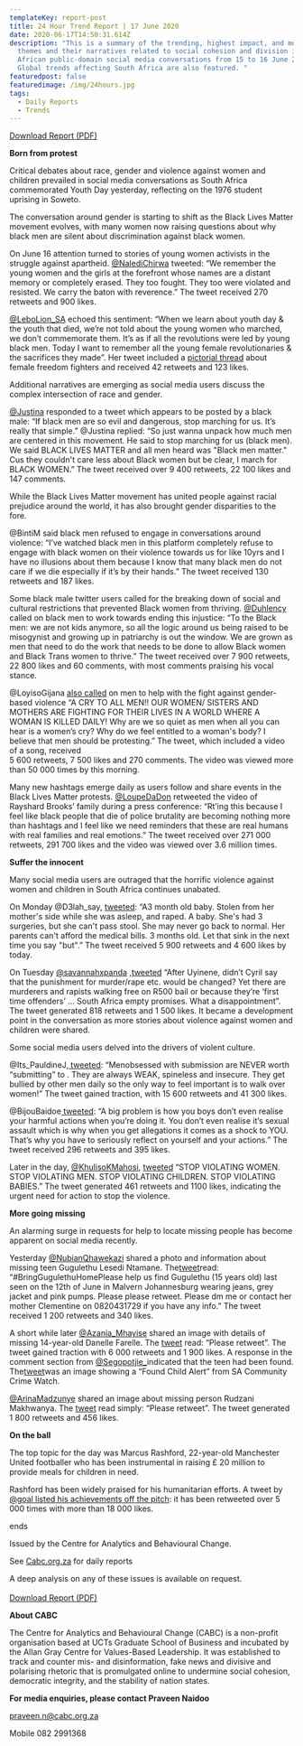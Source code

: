 ```yaml
---
templateKey: report-post
title: 24 Hour Trend Report | 17 June 2020
date: 2020-06-17T14:50:31.614Z
description: "This is a summary of the trending, highest impact, and most active
  themes and their narratives related to social cohesion and division in South
  African public-domain social media conversations from 15 to 16 June 2020.
  Global trends affecting South Africa are also featured. "
featuredpost: false
featuredimage: /img/24hours.jpg
tags:
  - Daily Reports
  - Trends
---
```

<a href="https://drive.google.com/u/0/uc?id=10G_MKKm7wJ3CT65bH62I30OcObT-kUBX&export=download" target="_blank">Download Report (PDF)</a>

**Born from protest**

Critical debates about race, gender and violence against women and children prevailed in social media conversations as South Africa commemorated Youth Day yesterday, reflecting on the 1976 student uprising in Soweto.

The conversation around gender is starting to shift as the Black Lives Matter movement evolves, with many women now raising questions about why black men are silent about discrimination against black women.

On June 16 attention turned to stories of young women activists in the struggle against apartheid. [@NalediChirwa](https://twitter.com/NalediChirwa/status/1272828328446242816) tweeted: “We remember the young women and the girls at the forefront whose names are a distant memory or completely erased. They too fought. They too were violated and resisted. We carry the baton with reverence.” The tweet received 270 retweets and 900 likes.

[@LeboLion_SA](https://twitter.com/LeboLion_SA/status/1272787501175001088) echoed this sentiment: “When we learn about youth day & the youth that died, we’re not told about the young women who marched, we don’t commemorate them. It’s as if all the revolutions were led by young black men. Today I want to remember all the young female revolutionaries & the sacrifices they made”. Her tweet included a [pictorial thread](https://twitter.com/Throughthewine/status/1272815257942196225/photo/1) about female freedom fighters and received 42 retweets and 123 likes.

Additional narratives are emerging as social media users discuss the complex intersection of race and gender.

[@Justina](https://twitter.com/badbitchnojutsu/status/1272540760366333952) responded to a tweet which appears to be posted by a black male: “If black men are so evil and dangerous, stop marching for us. It’s really that simple.” @Justina replied: “So just wanna unpack how much men are centered in this movement. He said to stop marching for us (black men). We said BLACK LIVES MATTER and all men heard was "Black men matter." Cus they couldn't care less about Black women but be clear, I march for BLACK WOMEN.” The tweet received over 9 400 retweets, 22 100 likes and 147 comments.

While the Black Lives Matter movement has united people against racial prejudice around the world, it has also brought gender disparities to the fore.

@BintiM said black men refused to engage in conversations around violence: “I’ve watched black men in this platform completely refuse to engage with black women on their violence towards us for like 10yrs and I have no illusions about them because I know that many black men do not care if we die especially if it’s by their hands.” The tweet received 130 retweets and 187 likes.

Some black male twitter users called for the breaking down of social and cultural restrictions that prevented Black women from thriving. [@Duhlency](https://twitter.com/Duhlency/status/1272557474395025409) called on black men to work towards ending this injustice: “To the Black men: we are not kids anymore, so all the logic around us being raised to be misogynist and growing up in patriarchy is out the window. We are grown as men that need to do the work that needs to be done to allow Black women and Black Trans women to thrive.” The tweet received over 7 900 retweets, 22 800 likes and 60 comments, with most comments praising his vocal stance.

@LoyisoGijana [also called](https://twitter.com/LoyisoGijana/status/1272925247378001922) on men to help with the fight against gender-based violence “A CRY TO ALL MEN‼️ OUR WOMEN/ SISTERS AND MOTHERS ARE FIGHTING FOR THEIR LIVES IN A WORLD WHERE A WOMAN IS KILLED DAILY! Why are we so quiet as men when all you can hear is a women’s cry? Why do we feel entitled to a woman's body? I believe that men should be protesting.” The tweet, which included a video of a song, received\
5 600 retweets, 7 500 likes and 270 comments. The video was viewed more than 50 000 times by this morning.

Many new hashtags emerge daily as users follow and share events in the Black Lives Matter protests. [@LoupeDaDon](https://twitter.com/LoupeDaDon/status/1272645786669649930) retweeted the video of Rayshard Brooks’ family during a press conference: “Rt’ing this because I feel like black people that die of police brutality are becoming nothing more than hashtags and I feel like we need reminders that these are real humans with real families and real emotions.” The tweet received over 271 000 retweets, 291 700 likes and the video was viewed over 3.6 million times.

**Suffer the innocent**

Many social media users are outraged that the horrific violence against women and children in South Africa continues unabated.

On Monday @D3lah_say, [tweeted](https://twitter.com/D3lah_say/status/1272495283449069569): “A3 month old baby. Stolen from her mother's side while she was asleep, and raped. A baby. She's had 3 surgeries, but she can't pass stool. She may never go back to normal. Her parents can't afford the medical bills. 3 months old. Let that sink in the next time you say "but".” The tweet received 5 900 retweets and 4 600 likes by today.

On Tuesday [@savannahxpanda](https://twitter.com/savannahxpanda) ,[tweeted](https://twitter.com/savannahxpanda/status/1272842212758478855) “After Uyinene, didn’t Cyril say that the punishment for murder/rape etc. would be changed? Yet there are murderers and rapists walking free on R500 bail or because they’re ‘first time offenders’ … South Africa empty promises. What a disappointment”. The tweet generated 818 retweets and 1 500 likes. It became a development point in the conversation as more stories about violence against women and children were shared.

Some social media users delved into the drivers of violent culture.

@Its_PauldineJ,[ tweeted](https://twitter.com/Its_PauldineJ/status/1272633771469213696): “Menobsessed with submission are NEVER worth “submitting” to . They are always WEAK, spineless and insecure. They get bullied by other men daily so the only way to feel important is to walk over women!” The tweet gained traction, with 15 600 retweets and 41 300 likes.

@BijouBaidoe[ tweeted](https://twitter.com/BijouBaidoe/status/1272670663250247680): “A big problem is how you boys don’t even realise your harmful actions when you’re doing it. You don’t even realise it’s sexual assault which is why when you get allegations it comes as a shock to YOU. That’s why you have to seriously reflect on yourself and your actions.” The tweet received 296 retweets and 395 likes.

Later in the day, [@KhulisoKMahosi](https://twitter.com/KhulisoKMahosi), [tweeted](https://twitter.com/KhulisoKMahosi/status/1272896420983472131) “STOP VIOLATING WOMEN. STOP VIOLATING MEN. STOP VIOLATING CHILDREN. STOP VIOLATING BABIES.” The tweet generated 461 retweets and 1100 likes, indicating the urgent need for action to stop the violence.

**More going missing**

An alarming surge in requests for help to locate missing people has become apparent on social media recently.

Yesterday [@NubianQhawekazi](https://twitter.com/NubianQhawekazi) shared a photo and information about missing teen Gugulethu Lesedi Ntamane. The[tweet](https://twitter.com/NubianQhawekazi/status/1272879191462154243)read: “#BringGugulethuHomePlease help us find Gugulethu (15 years old) last seen on the 12th of June in Malvern Johannesburg wearing jeans, grey jacket and pink pumps. Please please retweet. Please dm me or contact her mother Clementine on 0820431729 if you have any info.” The tweet received 1 200 retweets and 340 likes.

A short while later [@Azania_Mhayise](https://twitter.com/Azania_Mhayise) shared an image with details of missing 14-year-old Danelle Farelle. The [tweet](https://twitter.com/Azania_Mhayise/status/1272996411223805952) read: “Please retweet”. The tweet gained traction with 6 000 retweets and 1 900 likes. A response in the comment section from [@Segopotjie_](https://twitter.com/Segopotje_)indicated that the teen had been found. The[tweet](https://twitter.com/Segopotje_/status/1273052159282741249)was an image showing a “Found Child Alert” from SA Community Crime Watch.

[@ArinaMadzunye](https://twitter.com/ArinaMadzunye) shared an image about missing person Rudzani Makhwanya. The [tweet](https://twitter.com/ArinaMadzunye/status/1272833928873873408) read simply: “Please retweet”. The tweet generated\
1 800 retweets and 456 likes.



**On the ball**

The top topic for the day was Marcus Rashford, 22-year-old Manchester United footballer who has been instrumental in raising £ 20 million to provide meals for children in need.

Rashford has been widely praised for his humanitarian efforts. A tweet by [@goal listed his achievements off the pitch](https://twitter.com/goal/status/1272874115855265794): it has been retweeted over 5 000 times with more than 18 000 likes.

ends

Issued by the Centre for Analytics and Behavioural Change.

See [Cabc.org.za](http://cabc.org.za/) for daily reports

A deep analysis on any of these issues is available on request.\
\
<a href="https://drive.google.com/u/0/uc?id=10G_MKKm7wJ3CT65bH62I30OcObT-kUBX&export=download" target="_blank">Download Report (PDF)</a>

**About CABC**

The Centre for Analytics and Behavioural Change (CABC) is a non-profit organisation based at UCTs Graduate School of Business and incubated by the Allan Gray Centre for Values-Based Leadership. It was established to track and counter mis- and disinformation, fake news and divisive and polarising rhetoric that is promulgated online to undermine social cohesion, democratic integrity, and the stability of nation states.

**For media enquiries, please contact Praveen Naidoo**

[praveen.n@cabc.org.za](mailto:praveennaidoo123@gmail.com)

Mobile 082 2991368
